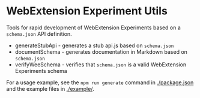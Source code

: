 # WebExtension Experiment Utils

Tools for rapid development of WebExtension Experiments based on a `schema.json` API definition.

- generateStubApi - generates a stub api.js based on `schema.json`
- documentSchema - generates documentation in Markdown based on `schema.json`
- verifyWeeSchema - verifies that `schema.json` is a valid WebExtension Experiments schema

For a usage example, see the `npm run generate` command in [./package.json](./package.json) and the example files in [./example/](./example/).
